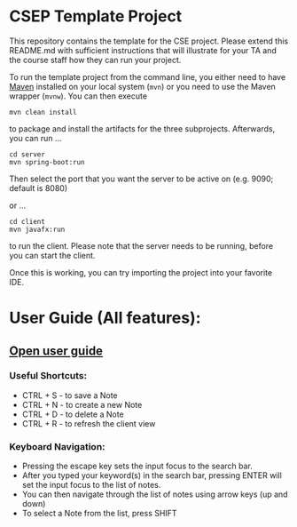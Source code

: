 # CSEP Template Project

This repository contains the template for the CSE project. Please extend this README.md with sufficient instructions that will illustrate for your TA and the course staff how they can run your project.

To run the template project from the command line, you either need to have [Maven](https://maven.apache.org/install.html) installed on your local system (`mvn`) or you need to use the Maven wrapper (`mvnw`). You can then execute

	mvn clean install

to package and install the artifacts for the three subprojects. Afterwards, you can run ...

	cd server
	mvn spring-boot:run

Then select the port that you want the server to be active on (e.g. 9090; default is 8080)

or ...

	cd client
	mvn javafx:run

to run the client. Please note that the server needs to be running, before you can start the client.

Once this is working, you can try importing the project into your favorite IDE.

# User Guide (All features):
## [Open user guide](./docs/userguide/README.md)

### Useful Shortcuts:
- CTRL + S - to save a Note
- CTRL + N - to create a new Note
- CTRL + D - to delete a Note
- CTRL + R - to refresh the client view

### Keyboard Navigation:
- Pressing the escape key sets the input focus to the search bar.
- After you typed your keyword(s) in the search bar, pressing ENTER will set the input focus to the list of notes.
- You can then navigate through the list of notes using arrow keys (up and down)
- To select a Note from the list, press SHIFT

